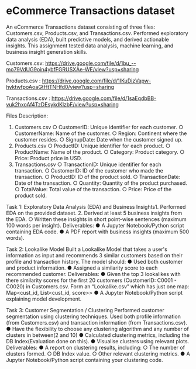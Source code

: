 # eCommerce Transactions dataset
An eCommerce Transactions dataset consisting of three files: Customers.csv, Products.csv, and Transactions.csv. Performed exploratory data analysis (EDA), built predictive models, and derived actionable insights. This assignment tested data analysis, machine learning, and business insight generation skills.

Customers.csv:
https://drive.google.com/file/d/1bu_--mo79VdUG9oin4ybfFGRUSXAe-WE/view?usp=sharing

Products.csv :
https://drive.google.com/file/d/1IKuDizVapw-hyktwfpoAoaGtHtTNHfd0/view?usp=sharing

Transactions.csv :
https://drive.google.com/file/d/1saEqdbBB-vuk2hxoAf4TzDEsykdKlzbF/view?usp=sharing

Files Description:
1. Customers.csv
○ CustomerID: Unique identifier for each customer.
○ CustomerName: Name of the customer.
○ Region: Continent where the customer resides.
○ SignupDate: Date when the customer signed up.
2. Products.csv
○ ProductID: Unique identifier for each product.
○ ProductName: Name of the product.
○ Category: Product category.
○ Price: Product price in USD.
3. Transactions.csv
○ TransactionID: Unique identifier for each transaction.
○ CustomerID: ID of the customer who made the transaction.
○ ProductID: ID of the product sold.
○ TransactionDate: Date of the transaction.
○ Quantity: Quantity of the product purchased.
○ TotalValue: Total value of the transaction.
○ Price: Price of the product sold.

Task 1: Exploratory Data Analysis (EDA) and Business Insights1. Performed EDA on the provided dataset.
2. Derived at least 5 business insights from the EDA.
○ Written these insights in short point-wise sentences (maximum 100 words per
insight).
Deliverables:
● A Jupyter Notebook/Python script containing EDA code.
● A PDF report with business insights (maximum 500 words).

Task 2: Lookalike Model
Built a Lookalike Model that takes a user's information as input and recommends 3 similar
customers based on their profile and transaction history. The model should:
● Used both customer and product information.
● Assigned a similarity score to each recommended customer.
Deliverables:
● Given the top 3 lookalikes with there similarity scores for the first 20 customers
(CustomerID: C0001 - C0020) in Customers.csv. Form an “Lookalike.csv” which has
just one map: Map<cust_id, List<cust_id, score>>
● A Jupyter Notebook/Python script explaining model development.

Task 3: Customer Segmentation / Clustering
Performed customer segmentation using clustering techniques. Used both profile information
(from Customers.csv) and transaction information (from Transactions.csv).
● Have the flexibility to choose any clustering algorithm and any number of clusters in
between(2 and 10)
● Calculated clustering metrics, including the DB Index(Evaluation done on this).
● Visualise clusters using relevant plots.
Deliverables:
● A report on clustering results, including:
○ The number of clusters formed.
○ DB Index value.
○ Other relevant clustering metrics.
● A Jupyter Notebook/Python script containing your clustering code.
